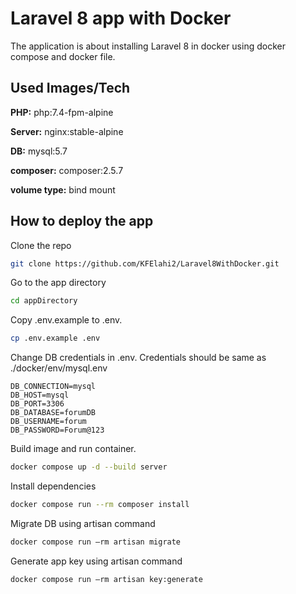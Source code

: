 

# Laravel 8 app with Docker

The application is about installing Laravel 8 in docker using docker compose and docker file.






## Used Images/Tech

**PHP:** php:7.4-fpm-alpine

**Server:** nginx:stable-alpine

**DB:** mysql:5.7

**composer:** composer:2.5.7

**volume type:** bind mount

## How to deploy the app

Clone the repo

```bash
git clone https://github.com/KFElahi2/Laravel8WithDocker.git
```

Go to the app directory

```bash
cd appDirectory
```

Copy .env.example to .env.

```bash
cp .env.example .env
```

Change DB credentials in .env. Credentials should be same as ./docker/env/mysql.env

```dotenv
DB_CONNECTION=mysql
DB_HOST=mysql
DB_PORT=3306
DB_DATABASE=forumDB
DB_USERNAME=forum
DB_PASSWORD=Forum@123
```
Build image and run container.

```bash
docker compose up -d --build server
```

Install dependencies

```bash
docker compose run --rm composer install
```

Migrate DB using artisan command

```bash
docker compose run –rm artisan migrate
```

Generate app key using artisan command

```bash
docker compose run –rm artisan key:generate
```
